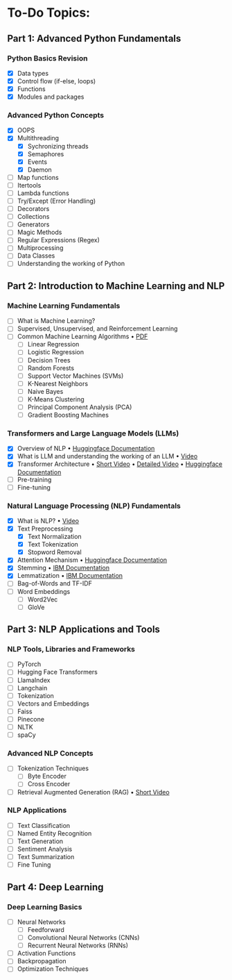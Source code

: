 # To-Do Topics:

## Part 1: Advanced Python Fundamentals

### Python Basics Revision
- [x] Data types
- [x] Control flow (if-else, loops)
- [x] Functions
- [x] Modules and packages

### Advanced Python Concepts
- [x] OOPS
- [x] Multithreading
  - [x] Sychronizing threads
  - [x] Semaphores
  - [x] Events
  - [x] Daemon
- [ ] Map functions
- [ ] Itertools
- [ ] Lambda functions
- [ ] Try/Except (Error Handling)
- [ ] Decorators
- [ ] Collections
- [ ] Generators
- [ ] Magic Methods
- [ ] Regular Expressions (Regex)
- [ ] Multiprocessing
- [ ] Data Classes
- [ ] Understanding the working of Python

## Part 2: Introduction to Machine Learning and NLP

### Machine Learning Fundamentals
- [ ] What is Machine Learning?
- [ ] Supervised, Unsupervised, and Reinforcement Learning
- [ ] Common Machine Learning Algorithms • [PDF](nlp/ML_Algorithms.pdf)
  - [ ] Linear Regression
  - [ ] Logistic Regression
  - [ ] Decision Trees
  - [ ] Random Forests
  - [ ] Support Vector Machines (SVMs)
  - [ ] K-Nearest Neighbors
  - [ ] Naive Bayes
  - [ ] K-Means Clustering
  - [ ] Principal Component Analysis (PCA)
  - [ ] Gradient Boosting Machines

### Transformers and Large Language Models (LLMs)
- [x] Overview of NLP • [Huggingface Documentation](https://huggingface.co/learn/nlp-course/chapter1/2?fw=pt)
- [x] What is LLM and understanding the working of an LLM • [Video](https://www.youtube.com/watch?v=5sLYAQS9sWQ)
- [x] Transformer Architecture
      • [Short Video](https://www.youtube.com/watch?v=ZXiruGOCn9s)
      • [Detailed Video](https://www.youtube.com/watch?v=wjZofJX0v4M)
      • [Huggingface Documentation](https://huggingface.co/learn/nlp-course/chapter1/3?fw=pt)
- [ ] Pre-training
- [ ] Fine-tuning

### Natural Language Processing (NLP) Fundamentals
- [x] What is NLP? • [Video](https://www.youtube.com/watch?v=fLvJ8VdHLA0)
- [x] Text Preprocessing
  - [x] Text Normalization
  - [x] Text Tokenization
  - [x] Stopword Removal
- [x] Attention Mechanism • [Huggingface Documentation](https://huggingface.co/learn/nlp-course/chapter2/5?fw=pt#attention-masks)
- [x] Stemming • [IBM Documentation](https://www.ibm.com/topics/stemming)
- [x] Lemmatization • [IBM Documentation](https://www.ibm.com/topics/stemming-lemmatization)
- [ ] Bag-of-Words and TF-IDF
- [ ] Word Embeddings
  - [ ] Word2Vec
  - [ ] GloVe

## Part 3: NLP Applications and Tools

### NLP Tools, Libraries and Frameworks
- [ ] PyTorch
- [ ] Hugging Face Transformers
- [ ] LlamaIndex
- [ ] Langchain
- [ ] Tokenization
- [ ] Vectors and Embeddings
- [ ] Faiss
- [ ] Pinecone
- [ ] NLTK
- [ ] spaCy

### Advanced NLP Concepts
- [ ] Tokenization Techniques
  - [ ] Byte Encoder
  - [ ] Cross Encoder
- [ ] Retrieval Augmented Generation (RAG) • [Short Video](https://www.youtube.com/watch?v=2l1IPCfyDjY)

### NLP Applications
- [ ] Text Classification
- [ ] Named Entity Recognition
- [ ] Text Generation
- [ ] Sentiment Analysis
- [ ] Text Summarization
- [ ] Fine Tuning

## Part 4: Deep Learning 

### Deep Learning Basics
- [ ] Neural Networks
  - [ ] Feedforward
  - [ ] Convolutional Neural Networks (CNNs)
  - [ ] Recurrent Neural Networks (RNNs)
- [ ] Activation Functions
- [ ] Backpropagation
- [ ] Optimization Techniques
